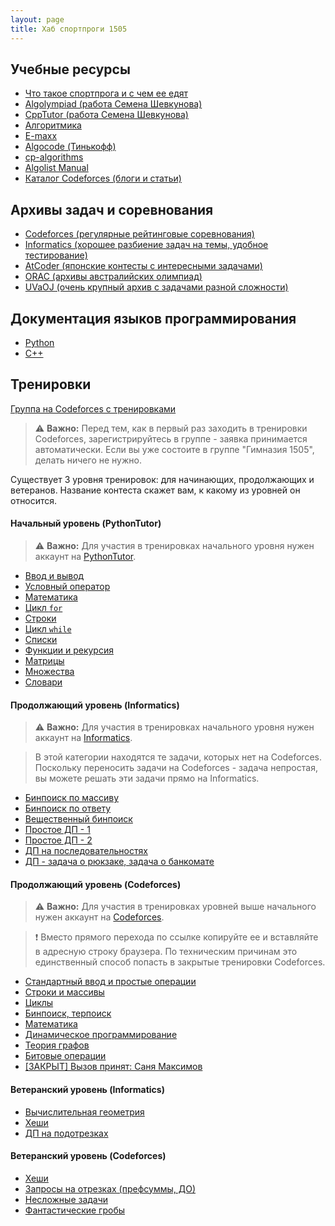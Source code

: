 ```yaml
---
layout: page
title: Хаб спортпроги 1505
---
```



## **Учебные ресурсы**

- [Что такое спортпрога и с чем ее едят](https://algocode.ru/page/how_to_start/)
- [Algolympiad (работа Семена Шевкунова)](https://simonshevkunov.github.io/algolympiad.github.io/)
- [CppTutor (работа Семена Шевкунова)](https://cpptutorweb.github.io/)
- [Алгоритмика](https://ru.algorithmica.org)
- [E-maxx](https://e-maxx.ru/algo/)
- [Algocode (Тинькофф)](https://wiki.algocode.ru/index.php?title=%D0%97%D0%B0%D0%B3%D0%BB%D0%B0%D0%B2%D0%BD%D0%B0%D1%8F_%D1%81%D1%82%D1%80%D0%B0%D0%BD%D0%B8%D1%86%D0%B0)
- [cp-algorithms](https://cp-algorithms.com)
- [Algolist Manual](http://algolist.manual.ru/)
- [Каталог Codeforces (блоги и статьи)](https://codeforces.com/catalog)


## **Архивы задач и cоревнования**

- [Codeforces (регулярные рейтинговые соревнования)](https://codeforces.com)
- [Informatics (хорошее разбиение задач на темы, удобное тестирование)](https://informatics.msk.ru)
- [AtCoder (японские контесты с интересными задачами)](https://atcoder.jp)
- [ORAC (архивы австралийских олимпиад)](https://orac2.info)
- [UVaOJ (очень крупный архив с задачами разной сложности)](https://onlinejudge.org)


## **Документация языков программирования**

- [Python](https://docs.python.org)
- [C++](https://en.cppreference.com)


## **Тренировки**

[Группа на Codeforces с тренировками](https://codeforces.com/group/E7ZWhhsbc5/)

> ⚠️ **Важно:** Перед тем, как в первый раз заходить в тренировки Codeforces, зарегистрируйтесь в группе - заявка принимается автоматически. Если вы уже состоите в группе "Гимназия 1505", делать ничего не нужно.

Существует 3 уровня тренировок: для начинающих, продолжающих и ветеранов. Название контеста скажет вам, к какому из уровней он относится.


#### Начальный уровень (PythonTutor)

> ⚠️ **Важно:** Для участия в тренировках начального уровня нужен аккаунт на [PythonTutor](https://pythontutor.ru).

- [Ввод и вывод](https://pythontutor.ru/lessons/inout_and_arithmetic_operations/)
- [Условный оператор](https://pythontutor.ru/lessons/ifelse/)
- [Математика](https://pythontutor.ru/lessons/int_and_float/)
- [Цикл `for`](https://pythontutor.ru/lessons/for_loop/)
- [Строки](https://pythontutor.ru/lessons/str/)
- [Цикл `while`](https://pythontutor.ru/lessons/while/)
- [Списки](https://pythontutor.ru/lessons/lists/)
- [Функции и рекурсия](https://pythontutor.ru/lessons/functions/)
- [Матрицы](https://pythontutor.ru/lessons/2d_arrays/)
- [Множества](https://pythontutor.ru/lessons/sets/)
- [Словари](https://pythontutor.ru/lessons/dicts/)


#### Продолжающий уровень (Informatics)

> ⚠️ **Важно:** Для участия в тренировках начального уровня нужен аккаунт на [Informatics](https://informatics.msk.ru).

> В этой категории находятся те задачи, которых нет на Codeforces. Поскольку переносить задачи на Codeforces - задача непростая, вы можете решать эти задачи прямо на Informatics.

- [Бинпоиск по массиву](https://informatics.msk.ru/mod/statements/view.php?id=192#1)
- [Бинпоиск по ответу](https://informatics.msk.ru/mod/statements/view.php?id=1966#1)
- [Вещественный бинпоиск](https://informatics.msk.ru/mod/statements/view.php?id=3516#1)
- [Простое ДП - 1](https://informatics.msk.ru/mod/statements/view.php?id=649#1)
- [Простое ДП - 2](https://informatics.msk.ru/mod/statements/view.php?id=654#1)
- [ДП на последовательностях](https://informatics.msk.ru/mod/statements/view.php?id=766#1)
- [ДП - задача о рюкзаке, задача о банкомате](https://informatics.msk.ru/mod/statements/view.php?id=813#1)


#### Продолжающий уровень (Codeforces)

> ⚠️ **Важно:** Для участия в тренировках уровней выше начального нужен аккаунт на [Codeforces](https://codeforces.com).

> ❗ Вместо прямого перехода по ссылке копируйте ее и вставляйте в адресную строку браузера. По техническим причинам это единственный способ попасть в закрытые тренировки Codeforces.

- [Стандартный ввод и простые операции](https://codeforces.com/group/E7ZWhhsbc5/contest/385821)
- [Строки и массивы](https://codeforces.com/group/E7ZWhhsbc5/contest/385824)
- [Циклы](https://codeforces.com/group/E7ZWhhsbc5/contest/385823)
- [Бинпоиск, терпоиск](https://codeforces.com/gym/420690)
- [Математика](https://codeforces.com/group/E7ZWhhsbc5/contest/422481)
- [Динамическое программирование](https://codeforces.com/group/E7ZWhhsbc5/contest/421341)
- [Теория графов](https://codeforces.com/group/E7ZWhhsbc5/contest/421337)
- [Битовые операции](https://codeforces.com/group/E7ZWhhsbc5/contest/421335)
- [[ЗАКРЫТ] Вызов принят: Саня Максимов](https://codeforces.com/gym/379815)


#### Ветеранский уровень (Informatics)

- [Вычислительная геометрия](https://informatics.msk.ru/mod/statements/view.php?id=275#1)
- [Хеши](https://informatics.msk.ru/mod/statements/view.php?id=241#1)
- [ДП на подотрезках](https://informatics.msk.ru/mod/statements/view.php?id=1480#1)


#### Ветеранский уровень (Codeforces)

- [Хеши](https://codeforces.com/group/E7ZWhhsbc5/contest/421340)
- [Запросы на отрезках (префсуммы, ДО)](https://codeforces.com/group/E7ZWhhsbc5/contest/421338)
- [Несложные задачи](https://codeforces.com/group/E7ZWhhsbc5/contest/385825)
- [Фантастические гробы](https://codeforces.com/group/E7ZWhhsbc5/contest/395833)
